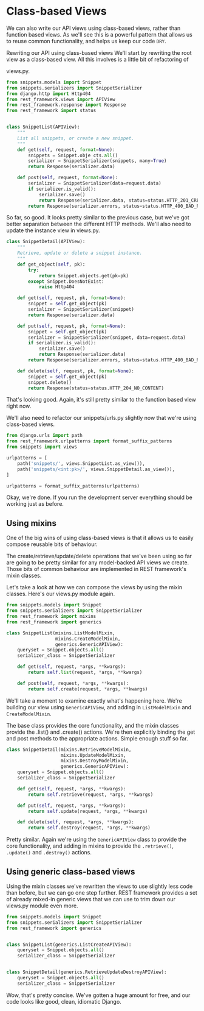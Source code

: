 # Class-based Views

We can also write our API views using class-based views, rather than function
based views. As we'll see this is a powerful pattern that allows us to reuse
common functionality, and helps us keep our code `DRY`.

Rewriting our API using class-based views We'll start by rewriting the root view
as a class-based view. All this involves is a little bit of refactoring of

views.py.

```py
from snippets.models import Snippet
from snippets.serializers import SnippetSerializer
from django.http import Http404
from rest_framework.views import APIView
from rest_framework.response import Response
from rest_framework import status


class SnippetList(APIView):
    """
    List all snippets, or create a new snippet.
    """
    def get(self, request, format=None):
        snippets = Snippet.obje cts.all()
        serializer = SnippetSerializer(snippets, many=True)
        return Response(serializer.data)

    def post(self, request, format=None):
        serializer = SnippetSerializer(data=request.data)
        if serializer.is_valid():
            serializer.save()
            return Response(serializer.data, status=status.HTTP_201_CREATED)
        return Response(serializer.errors, status=status.HTTP_400_BAD_REQUEST)
```

So far, so good. It looks pretty similar to the previous case, but we've got
better separation between the different HTTP methods. We'll also need to update
the instance view in views.py.

```py
class SnippetDetail(APIView):
    """
    Retrieve, update or delete a snippet instance.
    """
    def get_object(self, pk):
        try:
            return Snippet.objects.get(pk=pk)
        except Snippet.DoesNotExist:
            raise Http404

    def get(self, request, pk, format=None):
        snippet = self.get_object(pk)
        serializer = SnippetSerializer(snippet)
        return Response(serializer.data)

    def put(self, request, pk, format=None):
        snippet = self.get_object(pk)
        serializer = SnippetSerializer(snippet, data=request.data)
        if serializer.is_valid():
            serializer.save()
            return Response(serializer.data)
        return Response(serializer.errors, status=status.HTTP_400_BAD_REQUEST)

    def delete(self, request, pk, format=None):
        snippet = self.get_object(pk)
        snippet.delete()
        return Response(status=status.HTTP_204_NO_CONTENT)
```

That's looking good. Again, it's still pretty similar to the function based view
right now.

We'll also need to refactor our snippets/urls.py slightly now that we're using
class-based views.

```py
from django.urls import path
from rest_framework.urlpatterns import format_suffix_patterns
from snippets import views

urlpatterns = [
    path('snippets/', views.SnippetList.as_view()),
    path('snippets/<int:pk>/', views.SnippetDetail.as_view()),
]

urlpatterns = format_suffix_patterns(urlpatterns)
```

Okay, we're done. If you run the development server everything should be working
just as before.

## Using mixins

One of the big wins of using class-based views is that it allows us to easily
compose reusable bits of behaviour.

The create/retrieve/update/delete operations that we've been using so far are
going to be pretty similar for any model-backed API views we create. Those bits
of common behaviour are implemented in REST framework's mixin classes.

Let's take a look at how we can compose the views by using the mixin classes.
Here's our views.py module again.

```py
from snippets.models import Snippet
from snippets.serializers import SnippetSerializer
from rest_framework import mixins
from rest_framework import generics

class SnippetList(mixins.ListModelMixin,
                  mixins.CreateModelMixin,
                  generics.GenericAPIView):
    queryset = Snippet.objects.all()
    serializer_class = SnippetSerializer

    def get(self, request, *args, **kwargs):
        return self.list(request, *args, **kwargs)

    def post(self, request, *args, **kwargs):
        return self.create(request, *args, **kwargs)
```

We'll take a moment to examine exactly what's happening here. We're building our
view using `GenericAPIView`, and adding in `ListModelMixin` and
`CreateModelMixin`.

The base class provides the core functionality, and the mixin classes provide
the .list() and .create() actions. We're then explicitly binding the get and
post methods to the appropriate actions. Simple enough stuff so far.

```py
class SnippetDetail(mixins.RetrieveModelMixin,
                    mixins.UpdateModelMixin,
                    mixins.DestroyModelMixin,
                    generics.GenericAPIView):
    queryset = Snippet.objects.all()
    serializer_class = SnippetSerializer

    def get(self, request, *args, **kwargs):
        return self.retrieve(request, *args, **kwargs)

    def put(self, request, *args, **kwargs):
        return self.update(request, *args, **kwargs)

    def delete(self, request, *args, **kwargs):
        return self.destroy(request, *args, **kwargs)
```

Pretty similar. Again we're using the `GenericAPIView` class to provide the core
functionality, and adding in mixins to provide the `.retrieve()`, `.update()`
and `.destroy()` actions.

## Using generic class-based views

Using the mixin classes we've rewritten the views to use slightly less code than
before, but we can go one step further. REST framework provides a set of already
mixed-in generic views that we can use to trim down our views.py module even
more.

```py
from snippets.models import Snippet
from snippets.serializers import SnippetSerializer
from rest_framework import generics


class SnippetList(generics.ListCreateAPIView):
    queryset = Snippet.objects.all()
    serializer_class = SnippetSerializer


class SnippetDetail(generics.RetrieveUpdateDestroyAPIView):
    queryset = Snippet.objects.all()
    serializer_class = SnippetSerializer
```

Wow, that's pretty concise. We've gotten a huge amount for free, and our code
looks like good, clean, idiomatic Django.
